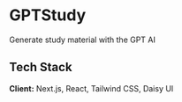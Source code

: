 # GPTStudy

Generate study material with the GPT AI

## Tech Stack

**Client:** Next.js, React, Tailwind CSS, Daisy UI
